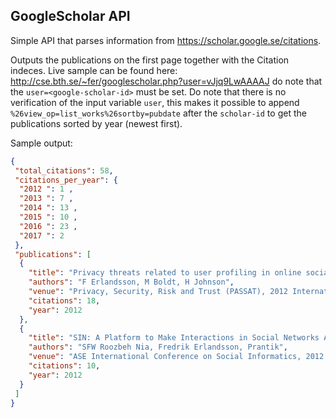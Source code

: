 GoogleScholar API
-----------------

Simple API that parses information from https://scholar.google.se/citations. 

Outputs the publications on the first page together with the Citation indeces. Live sample can be found here: http://cse.bth.se/~fer/googlescholar.php?user=vJjq9LwAAAAJ do note that the `user=<google-scholar-id>` must be set. Do note that there is no verification of the input variable `user`, this makes it possible to append `%26view_op=list_works%26sortby=pubdate` after the `scholar-id` to get the publications sorted by year (newest first).

Sample output:

```json
{
 "total_citations": 58,
 "citations_per_year": {
  "2012 ": 1 ,
  "2013 ": 7 ,
  "2014 ": 13 ,
  "2015 ": 10 ,
  "2016 ": 23 ,
  "2017 ": 2 
 },
 "publications": [
  {
    "title": "Privacy threats related to user profiling in online social networks",
    "authors": "F Erlandsson, M Boldt, H Johnson",
    "venue": "Privacy, Security, Risk and Trust (PASSAT), 2012 International Conference on ..., 2012 ",
    "citations": 18,
    "year": 2012 
  },
  {
    "title": "SIN: A Platform to Make Interactions in Social Networks Accessible",
    "authors": "SFW Roozbeh Nia, Fredrik Erlandsson, Prantik",
    "venue": "ASE International Conference on Social Informatics, 2012 ",
    "citations": 10,
    "year": 2012
  }
 ]
}
```
  
